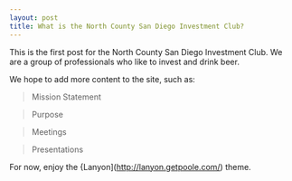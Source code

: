 ```yaml
---
layout: post
title: What is the North County San Diego Investment Club?
---
```



This is the first post for the North County San Diego Investment Club.
We are a group of professionals who like to invest and drink beer.

We hope to add more content to the site, such as:
>Mission Statement

>Purpose

>Meetings

>Presentations

For now, enjoy the {Lanyon](http://lanyon.getpoole.com/) theme.
